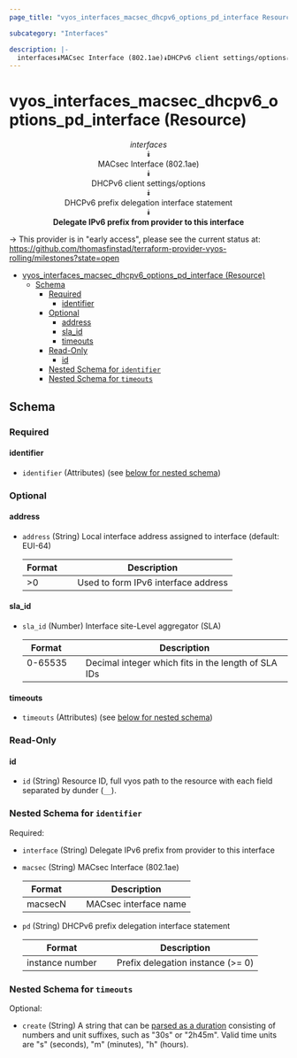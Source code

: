 ```yaml
---
page_title: "vyos_interfaces_macsec_dhcpv6_options_pd_interface Resource - vyos"

subcategory: "Interfaces"

description: |-
  interfaces⯯MACsec Interface (802.1ae)⯯DHCPv6 client settings/options⯯DHCPv6 prefix delegation interface statement⯯Delegate IPv6 prefix from provider to this interface
---
```


# vyos_interfaces_macsec_dhcpv6_options_pd_interface (Resource)
<center>

*interfaces*  
⯯  
MACsec Interface (802.1ae)  
⯯  
DHCPv6 client settings/options  
⯯  
DHCPv6 prefix delegation interface statement  
⯯  
**Delegate IPv6 prefix from provider to this interface**


</center>

-> This provider is in "early access", please see the current status at: https://github.com/thomasfinstad/terraform-provider-vyos-rolling/milestones?state=open

<!--TOC-->

- [vyos_interfaces_macsec_dhcpv6_options_pd_interface (Resource)](#vyos_interfaces_macsec_dhcpv6_options_pd_interface-resource)
  - [Schema](#schema)
    - [Required](#required)
      - [identifier](#identifier)
    - [Optional](#optional)
      - [address](#address)
      - [sla_id](#sla_id)
      - [timeouts](#timeouts)
    - [Read-Only](#read-only)
      - [id](#id)
    - [Nested Schema for `identifier`](#nested-schema-for-identifier)
    - [Nested Schema for `timeouts`](#nested-schema-for-timeouts)

<!--TOC-->

<!-- schema generated by tfplugindocs -->
## Schema

### Required

#### identifier
- `identifier` (Attributes) (see [below for nested schema](#nestedatt--identifier))

### Optional

#### address
- `address` (String) Local interface address assigned to interface (default: EUI-64)

    |  Format  &emsp;|  Description                          |
    |----------|---------------------------------------|
    |  &gt;0      &emsp;|  Used to form IPv6 interface address  |
#### sla_id
- `sla_id` (Number) Interface site-Level aggregator (SLA)

    |  Format   &emsp;|  Description                                          |
    |-----------|-------------------------------------------------------|
    |  0-65535  &emsp;|  Decimal integer which fits in the length of SLA IDs  |
#### timeouts
- `timeouts` (Attributes) (see [below for nested schema](#nestedatt--timeouts))

### Read-Only

#### id
- `id` (String) Resource ID, full vyos path to the resource with each field separated by dunder (`__`).

<a id="nestedatt--identifier"></a>
### Nested Schema for `identifier`

Required:

- `interface` (String) Delegate IPv6 prefix from provider to this interface
- `macsec` (String) MACsec Interface (802.1ae)

    |  Format   &emsp;|  Description            |
    |-----------|-------------------------|
    |  macsecN  &emsp;|  MACsec interface name  |
- `pd` (String) DHCPv6 prefix delegation interface statement

    |  Format           &emsp;|  Description                        |
    |-------------------|-------------------------------------|
    |  instance number  &emsp;|  Prefix delegation instance (&gt;= 0)  |


<a id="nestedatt--timeouts"></a>
### Nested Schema for `timeouts`

Optional:

- `create` (String) A string that can be [parsed as a duration](https://pkg.go.dev/time#ParseDuration) consisting of numbers and unit suffixes, such as &#34;30s&#34; or &#34;2h45m&#34;. Valid time units are &#34;s&#34; (seconds), &#34;m&#34; (minutes), &#34;h&#34; (hours).
